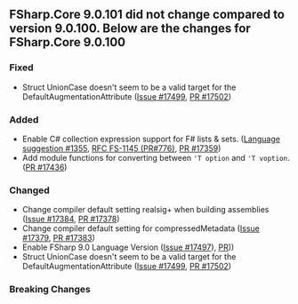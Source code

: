 ## FSharp.Core 9.0.101 did not change compared to version 9.0.100. Below are the changes for FSharp.Core 9.0.100

### Fixed
* Struct UnionCase doesn't seem to be a valid target for the DefaultAugmentationAttribute ([Issue #17499](https://github.com/dotnet/fsharp/issues/17499), [PR #17502](https://github.com/dotnet/fsharp/pull/17502))

### Added

* Enable C# collection expression support for F# lists & sets. ([Language suggestion #1355](https://github.com/fsharp/fslang-suggestions/issues/1355), [RFC FS-1145 (PR#776)](https://github.com/fsharp/fslang-design/pull/776), [PR #17359](https://github.com/dotnet/fsharp/pull/17359))
* Add module functions for converting between `'T option` and `'T voption`. ([PR #17436](https://github.com/dotnet/fsharp/pull/17436))

### Changed
* Change compiler default setting realsig+ when building assemblies ([Issue #17384](https://github.com/dotnet/fsharp/issues/17384), [PR #17378](https://github.com/dotnet/fsharp/pull/17385))
* Change compiler default setting for compressedMetadata ([Issue #17379](https://github.com/dotnet/fsharp/issues/17379), [PR #17383](https://github.com/dotnet/fsharp/pull/17383))
* Enable FSharp 9.0 Language Version ([Issue #17497](https://github.com/dotnet/fsharp/issues/17438)), [PR](https://github.com/dotnet/fsharp/pull/17500)))
* Struct UnionCase doesn't seem to be a valid target for the DefaultAugmentationAttribute ([Issue #17499](https://github.com/dotnet/fsharp/issues/17499), [PR #17502](https://github.com/dotnet/fsharp/pull/17502))
### Breaking Changes

